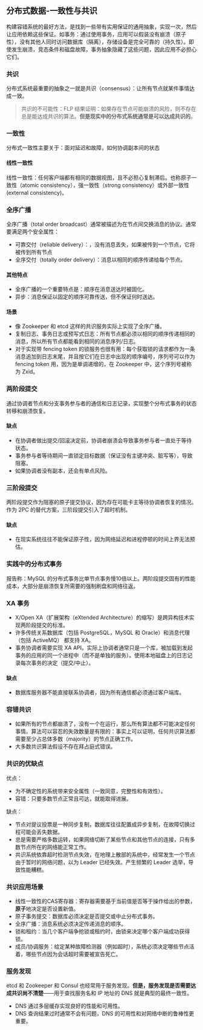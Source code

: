 ## 分布式数据-一致性与共识
构建容错系统的最好方法，是找到一些带有实用保证的通用抽象，实现一次，然后让应用依赖这些保证。如事务：通过使用事务，应用可以假装没有崩溃（原子性），没有其他人同时访问数据库（隔离），存储设备是完全可靠的（持久性）。即使发生崩溃，竞态条件和磁盘故障，事务抽象隐藏了这些问题，因此应用不必担心它们。
### 共识
分布式系统最重要的抽象之一就是共识（consensus）：让所有节点就某件事情达成一致。

> 共识的不可能性：FLP 结果证明：如果存在节点可能崩溃的风险，则不存在总是能达成共识的算法。**但是现实中的分布式系统通常是可以达成共识的**。

### 一致性
分布式一致性主要关于：面对延迟和故障，如何协调副本间的状态
#### 线性一致性
线性一致性：任何客户端都有相同的数据视图，且不必担心复制滞后。也称原子一致性（atomic consistency），强一致性（strong consistency）或外部一致性(external consistency)。

### 全序广播
全序广播（total order broadcast）通常被描述为在节点间交换消息的协议。通常要满足两个安全属性：

- 可靠交付（reliable delivery）：，没有消息丢失，如果被传到一个节点，它将被传到所有节点
- 全序交付（totally order delivery）：消息以相同的顺序传递给每个节点。

#### 其他特点

- 全序广播的一个重要特点是：顺序在消息送达时被固化。
- 异步：消息保证以固定的顺序可靠传送，但不保证何时送达。

#### 场景

- 像 Zookeeper 和 etcd 这样的共识服务实际上实现了全序广播。
- 复制日志、事务日志或预写式日志：所有节点都必须以相同的顺序传递相同的消息，所以所有节点都能看到相同的消息序列/日志。
- 对于实现带 fencing token 的锁服务也很有用：每个获取锁的请求都作为一条消息追加到日志末尾，并且按它们在日志中出现的顺序编号，序列号可以作为 fencing token 用，因为是单调递增的，在 Zookeeper 中，这个序列号被称为 Zxid。

### 两阶段提交
通过协调者节点和分支事务参与者的通信和日志记录，实现整个分布式事务的状态转移和崩溃恢复。
#### 缺点

- 在协调者做出提交/回滚决定前，协调者崩溃会导致事务参与者一直处于等待状态。
- 事务参与者等待期间一直锁定目标数据（保证没有主键冲突、脏写等），导致阻塞。
- 如果协调者没有副本，还会有单点风险。

### 三阶段提交
两阶段提交作为阻塞的原子提交协议，因为存在可能卡主等待协调者恢复的情况。作为 2PC 的替代方案，三阶段提交引入了超时机制。
#### 缺点

- 在现实系统往往不能保证原子性，因为网络延迟和进程停顿的时间上界无法预估。

### 实践中的分布式事务
报告称：MySQL 的分布式事务比单节点事务慢10倍以上。两阶段提交固有的性能成本，大部分是崩溃恢复所需要的强制刷盘和网络往返。
### XA 事务

- X/Open XA（扩展架构（eXtended Architecture）的缩写）是跨异构技术实现两阶段提交的标准。
- 许多传统关系数据库（包括 PostgreSQL，MySQL 和 Oracle）和消息代理（包括 ActiveMQ） 都支持 XA。
- 事务协调者需要实现 XA API。实际上协调者通常只是一个库，被加载到发起事务的应用的同一个进程中（而不是单独的服务）。使用本地磁盘上的日志记录每次事务的决定（提交/中止）。

#### 缺点

- 数据库服务器不能直接联系协调者，因为所有通信都必须通过客户端库。

### 容错共识

- 如果所有的节点都崩溃了，没有一个在运行，那么所有算法都不可能决定任何事情。算法可以容忍的失效数量是有限的：事实上可以证明，任何共识算法都需要至少占总体多数（majority）的节点正确工作。
- 大多数共识算法假设不存在拜占庭式错误。

### 共识的优缺点
优点：

- 为不确定性的系统带来安全属性（一致同意，完整性和有效性）。
- 容错：只要多数节点正常且可达，就能取得进展。

缺点：

- 节点对提议投票是一种同步复制，数据库往往配置成异步复制，在故障切换过程可能会丢失数据。
- 总是需要严格多数运转，如果网络切断了某些节点和其他节点的连接，只有多数节点所在的网络能正常工作。
- 共识系统依靠超时检测节点失效，在地理上散部的系统中，经常发生一个节点由于暂时的网络问题，以为 Leader 已经失效。产生频繁的 Leader 选举，导致性能糟糕。

### 共识应用场景

- 线性一致性的CAS寄存器：寄存器需要基于当前值是否等于操作给出的参数，**原子**地决定是否设置新值。
- 原子事务提交：数据库必须决定是否提交或中止分布式事务。
- 全序广播：消息系统必须决定传递消息的顺序。
- 锁和租约：当几个客户端争抢锁或租约时，由锁来决定哪个客户端成功获得锁。
- 成员/协调服务：给定某种故障检测器（例如超时），系统必须决定哪些节点活着，哪些节点因为会话超时需要被宣告死亡。

### 服务发现
etcd 和 Zookeeper 和 Consul 也经常用于服务发现。**但是，服务发现是否需要达成共识尚不清楚**——用于查找服务名和 IP 地址的 DNS 就是典型的最终一致性。

- DNS 通过多层缓存实现良好的性能和可用性。
- DNS 查询结果过时通常不会有问题，DNS 的可用性和对网络中断的鲁棒性更重要。